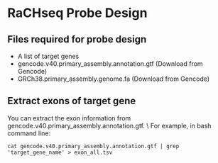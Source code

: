 # RaCHseq Probe Design
## Files required for probe design
- A list of target genes
- gencode.v40.primary_assembly.annotation.gtf (Download from Gencode)
- GRCh38.primary_assembly.genome.fa (Download from Gencode)

## Extract exons of target gene
You can extract the exon information from gencode.v40.primary_assembly.annotation.gtf. 
\\
For example, in bash command line: 
```
cat gencode.v40.primary_assembly.annotation.gtf | grep 'target_gene_name' > exon_all.tsv
```
